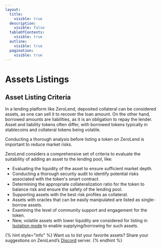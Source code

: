 ```yaml
---
layout:
  title:
    visible: true
  description:
    visible: false
  tableOfContents:
    visible: true
  outline:
    visible: true
  pagination:
    visible: true
---
```


# Assets Listings

## Asset Listing Criteria

In a lending platform like ZeroLend, deposited collateral can be considered assets, as one can sell it to recover the loan amount. On the other hand, borrowed amounts are liabilities, as it is an obligation to repay the lender. Asset and liability tokens often differ, with borrowed tokens typically in stablecoins and collateral tokens being volatile.&#x20;

Conducting a thorough analysis before listing a token on ZeroLend is important to reduce market risks.&#x20;

ZeroLend considers a comprehensive set of criteria to evaluate the suitability of adding an asset to the lending pool, like:

* Evaluating the liquidity of the asset to ensure sufficient market depth.
* Conducting a thorough security audit to identify potential risks associated with the token's smart contract.
* Determining the appropriate collateralization ratio for the token to balance risk and ensure the safety of the lending pool.
* Supporting assets with the best risk profiles as collateral.
* Assets with oracles that can be easily manipulated are listed as single-borrow assets.
* Examining the level of community support and engagement for the token.
* New, volatile assets with lower liquidity are considered for listing in [Isolation mode](../features/capital-efficiency/isolation-mode.md) to enable supplying/borrowing for such assets.&#x20;

{% hint style="info" %}
Want us to list your favorite assets? Share your suggestions on ZeroLend’s [Discord](https://discord.gg/zerolend) server.&#x20;
{% endhint %}

